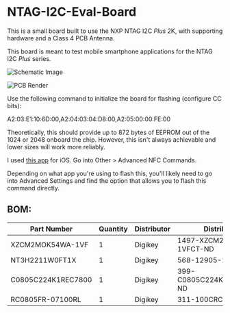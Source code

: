 # NTAG-I2C-Eval-Board

This is a small board built to use the NXP NTAG I2C _Plus_ 2K, with supporting hardware and a Class 4 PCB Antenna. 

This board is meant to test mobile smartphone applications for the NTAG I2C _Plus_ series.

![Schematic Image](https://cloud-din6btxn9-hack-club-bot.vercel.app/0image.png)

![PCB Render](https://cloud-3zj57agtd-hack-club-bot.vercel.app/0screenshot_2023-11-14_at_10.27.56_am.png)

Use the following command to initialize the board for flashing (configure CC bits): 

A2:03:E1:10:6D:00,A2:04:03:04:D8:00,A2:05:00:00:FE:00

Theoretically, this should provide up to 872 bytes of EEPROM out of the 1024 or 2048 onboard the chip. However, this isn't always achievable and lower sizes will work more reliably.

I used [this app](https://apps.apple.com/us/app/nfc-tools-for-desktop/id1392471092?mt=12) for iOS. Go into Other > Advanced NFC Commands. 

Depending on what app you're using to flash this, you'll likely need to go into Advanced Settings and find the option that allows you to flash this command directly. 

## BOM:
| Part Number        | Quantity | Distributor | Distributor #               |
|--------------------|----------|-------------|-----------------------------|
| XZCM2MOK54WA-1VF   | 1        | Digikey     | 1497-XZCM2MOK54WA-1VFCT-ND  |
| NT3H2211W0FT1X     | 1        | Digikey     | 568-12905-1-ND              |
| C0805C224K1REC7800 | 1        | Digikey     | 399-C0805C224K1REC7800CT-ND |
| RC0805FR-07100RL   | 1        | Digikey     | 311-100CRCT-ND              |
